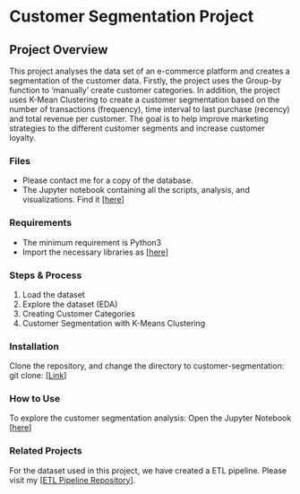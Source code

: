 # Customer Segmentation Project
## Project Overview
This project analyses the data set of an e-commerce platform and creates a segmentation of the customer data. 
Firstly, the project uses the Group-by function to ‘manually’ create customer categories. In addition, the project uses K-Mean Clustering to create a customer segmentation based on the number of transactions (frequency), time interval to last purchase (recency) and total revenue per customer. 
The goal is to help improve marketing strategies to the different customer segments and increase customer loyalty.
### Files  
- Please contact me for a copy of the database.
- The Jupyter notebook containing all the scripts, analysis, and visualizations. Find it [[here](customer_segmentation.ipynb)]
### Requirements
- The minimum requirement is Python3
- Import the necessary libraries as [[here](requirements.txt)]

### Steps & Process
1. Load the dataset
2. Explore the dataset (EDA)
3. Creating Customer Categories 
4. Customer Segmentation with K-Means Clustering

### Installation
Clone the repository, and change the directory to customer-segmentation:
git clone: [[Link](https://github.com/corinna-walter/customersegmentation-project)]

### How to Use
To explore the customer segmentation analysis:
Open the Jupyter Notebook [[here](customer_segmentation.ipynb)]

### Related Projects
For the dataset used in this project, we have created a ETL pipeline. Please visit my [[ETL Pipeline Repository](https://github.com/corinna-walter/etl-pipeline)]. 
